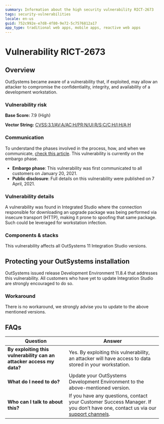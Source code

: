 ```yaml
---
summary: Information about the high security vulnerability RICT-2673
tags: security-vulnerabilities
locale: en-us
guid: 752c992e-e7d8-4f80-9e72-5c7576812a17
app_type: traditional web apps, mobile apps, reactive web apps
---
```


# Vulnerability RICT-2673

## Overview 

OutSystems became aware of a vulnerability that, if exploited, may allow an attacker to compromise the confidentiality, integrity, and availability of a development workstation.

### Vulnerability risk

**Base Score:** 7.9 (High)

**Vector String:** [CVSS:3.1/AV:A/AC:H/PR:N/UI:R/S:C/C:H/I:H/A:H](https://www.first.org/cvss/calculator/3.1#CVSS:3.1/AV:A/AC:H/PR:N/UI:R/S:C/C:H/I:H/A:H)

### Communication

To understand the phases involved in the process, how, and when we communicate, [check this article](https://success.outsystems.com/Support/Security/Vulnerabilities). This vulnerability is currently on the embargo phase.

   * **Embargo phase**: This vulnerability was first communicated to all customers on January 20, 2021.
   * **Public disclosure**: Full details on this vulnerability were published on 7 April, 2021.

### Vulnerability details

A vulnerability was found in Integrated Studio where the connection responsible for downloading an upgrade package was being performed via insecure transport (HTTP), making it prone to spoofing that same package. Such could be leveraged for workstation infection.

### Components & stacks

This vulnerability affects all OutSystems 11 Integration Studio versions.

## Protecting your OutSystems installation

OutSystems issued release Development Environment 11.8.4 that addresses this vulnerability. All customers who have yet to update Integration Studio are strongly encouraged to do so. 

### Workaround

There is no workaround, we strongly advise you to update to the above mentioned versions.

## FAQs

| Question         | Answer                                             |
|--------------------------------------------------------------------------|---------------------------------------------------------------------------------------------------------------------------------------------------------------------|
| **By exploiting this vulnerability can an attacker access my data?**         | Yes. By exploiting this vulnerability, an attacker will have access to data stored in your workstation.
| **What do I need to do?**                                                | Update your OutSystems Development Environment to the above-mentioned version.            |
| **Who can I talk to about this?**                                        | If you have any questions, contact your Customer Success Manager. If you don’t have one, contact us via our [support channels](https://www.outsystems.com/legal/success/contact-outsystems-technical-support/). |
